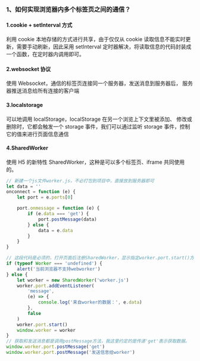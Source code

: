 ### 1、如何实现浏览器内多个标签页之间的通信？

#### 1.cookie + setInterval 方式

利用 cookie 本地存储的方式进行共享，由于仅仅从 cookie 读取信息不能实时更新，需要手动刷新，因此采用 setInterval 定时器解决，将读取信息的代码封装成一个函数，在定时器内调用即可。

#### 2.websocket 协议

使用 Websocket，通信的标签页连接同一个服务器，发送消息到服务器后， 服务器推送消息给所有连接的客户端

#### 3.localstorage

可以地调用 localStorage，localStorage 在另一个浏览上下文里被添加、 修改或删除时，它都会触发一个 storage 事件，我们可以通过监听 storage 事件，控制它的值来进行页面信息通信

#### 4.SharedWorker

使用 H5 的新特性 SharedWorker，这种是可以多个标签页、iframe 共同使用的。

```js
// 新建一个js文件worker.js，不必打包到项目中，直接放到服务器即可
let data = ''
onconnect = function (e) {
    let port = e.ports[0]

    port.onmessage = function (e) {
        if (e.data === 'get') {
            port.postMessage(data)
        } else {
            data = e.data
        }
    }
}
```

```js
// 这段代码是必须的，打开页面后注册SharedWorker，显示指定worker.port.start()方法建立与worker间的连接
if (typeof Worker === 'undefined') {
    alert('当前浏览器不支持webworker')
} else {
    let worker = new SharedWorker('worker.js')
    worker.port.addEventListener(
        'message',
        (e) => {
            console.log('来自worker的数据：', e.data)
        },
        false
    )
    worker.port.start()
    window.worker = worker
}
// 获取和发送消息都是调用postMessage方法，我这里约定的是传递'get'表示获取数据。
window.worker.port.postMessage('get')
window.worker.port.postMessage('发送信息给worker')
```
